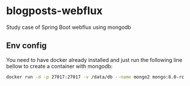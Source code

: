 # blogposts-webflux

Study case of Spring Boot webflux using mongodb

## Env config

You need to have docker already installed and just run the following line bellow to create a container with mongodb:

```bash
docker run -d -p 27017:27017 -v /data/db --name mongo2 mongo:8.0-rc
```
